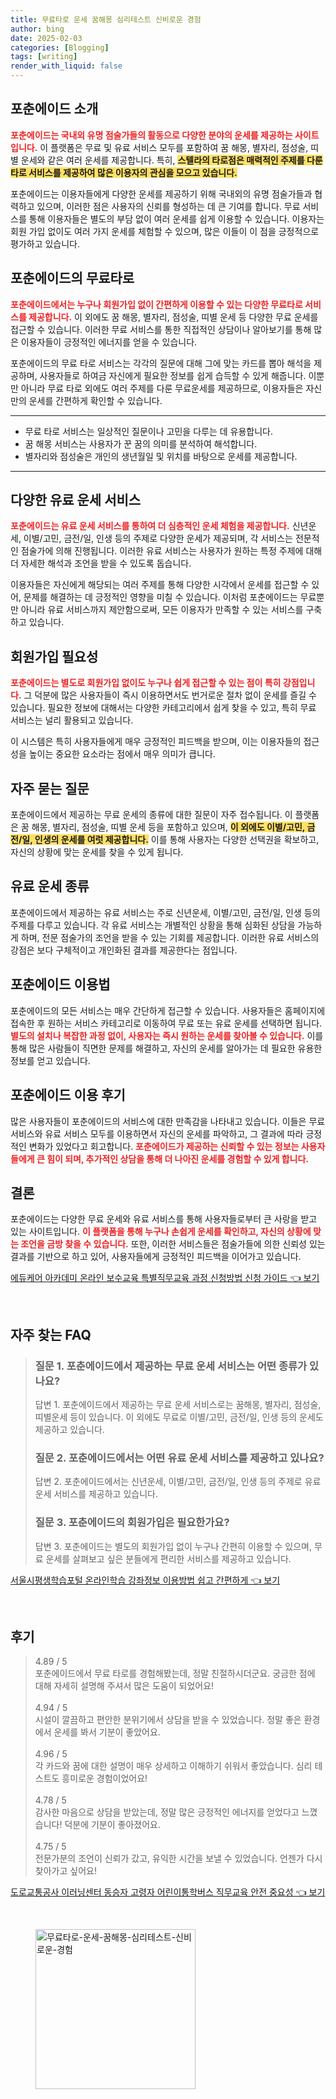 ```yaml
---
title: 무료타로 운세 꿈해몽 심리테스트 신비로운 경험
author: bing
date: 2025-02-03
categories: [Blogging]
tags: [writing]
render_with_liquid: false
---
```



<h2 id='포춘에이드_소개'>포춘에이드 소개</h2>

<p><b><span style="color: #ee2323;">포춘에이드는 국내외 유명 점술가들의 활동으로 다양한 분야의 운세를 제공하는 사이트입니다.</span></b> 이 플랫폼은 무료 및 유료 서비스 모두를 포함하여 꿈 해몽, 별자리, 점성술, 띠별 운세와 같은 여러 운세를 제공합니다. 특히, <b><span style="background-color: #ffe066;">스텔라의 타로점은 매력적인 주제를 다룬 타로 서비스를 제공하여 많은 이용자의 관심을 모으고 있습니다.</span></b></p>

<p>포춘에이드는 이용자들에게 다양한 운세를 제공하기 위해 국내외의 유명 점술가들과 협력하고 있으며, 이러한 점은 사용자의 신뢰를 형성하는 데 큰 기여를 합니다. 무료 서비스를 통해 이용자들은 별도의 부담 없이 여러 운세를 쉽게 이용할 수 있습니다. 이용자는 회원 가입 없이도 여러 가지 운세를 체험할 수 있으며, 많은 이들이 이 점을 긍정적으로 평가하고 있습니다.</p>

<h2 id='무료_타로_운세'>포춘에이드의 무료타로</h2>

<p><b><span style="color: #ee2323;">포춘에이드에서는 누구나 회원가입 없이 간편하게 이용할 수 있는 다양한 무료타로 서비스를 제공합니다.</span></b> 이 외에도 꿈 해몽, 별자리, 점성술, 띠별 운세 등 다양한 무료 운세를 접근할 수 있습니다. 이러한 무료 서비스를 통한 직접적인 상담이나 알아보기를 통해 많은 이용자들이 긍정적인 에너지를 얻을 수 있습니다.</p>

<p>포춘에이드의 무료 타로 서비스는 각각의 질문에 대해 그에 맞는 카드를 뽑아 해석을 제공하며, 사용자들로 하여금 자신에게 필요한 정보를 쉽게 습득할 수 있게 해줍니다. 이뿐만 아니라 무료 타로 외에도 여러 주제를 다룬 무료운세를 제공하므로, 이용자들은 자신만의 운세를 간편하게 확인할 수 있습니다.</p>

<hr />

<ul>
    <li>무료 타로 서비스는 일상적인 질문이나 고민을 다루는 데 유용합니다.</li>
    <li>꿈 해몽 서비스는 사용자가 꾼 꿈의 의미를 분석하여 해석합니다.</li>
    <li>별자리와 점성술은 개인의 생년월일 및 위치를 바탕으로 운세를 제공합니다.</li>
</ul>

<hr />

<h2 id='유료_운세_서비스'>다양한 유료 운세 서비스</h2>

<p><b><span style="color: #ee2323;">포춘에이드는 유료 운세 서비스를 통하여 더 심층적인 운세 체험을 제공합니다.</span></b> 신년운세, 이별/고민, 금전/일, 인생 등의 주제로 다양한 운세가 제공되며, 각 서비스는 전문적인 점술가에 의해 진행됩니다. 이러한 유료 서비스는 사용자가 원하는 특정 주제에 대해 더 자세한 해석과 조언을 받을 수 있도록 돕습니다.</p>

<p>이용자들은 자신에게 해당되는 여러 주제를 통해 다양한 시각에서 운세를 접근할 수 있어, 문제를 해결하는 데 긍정적인 영향을 미칠 수 있습니다. 이처럼 포춘에이드는 무료뿐만 아니라 유료 서비스까지 제안함으로써, 모든 이용자가 만족할 수 있는 서비스를 구축하고 있습니다.</p>

<h2 id='회원가입_필요성'>회원가입 필요성</h2>

<p><b><span style="color: #ee2323;">포춘에이드는 별도로 회원가입 없이도 누구나 쉽게 접근할 수 있는 점이 특히 강점입니다.</span></b> 그 덕분에 많은 사용자들이 즉시 이용하면서도 번거로운 절차 없이 운세를 즐길 수 있습니다. 필요한 정보에 대해서는 다양한 카테고리에서 쉽게 찾을 수 있고, 특히 무료 서비스는 널리 활용되고 있습니다.</p>

<p>이 시스템은 특히 사용자들에게 매우 긍정적인 피드백을 받으며, 이는 이용자들의 접근성을 높이는 중요한 요소라는 점에서 매우 의미가 큽니다.</p>

<h2 id='자주_묻는_질문'>자주 묻는 질문</h2>

<p>포춘에이드에서 제공하는 무료 운세의 종류에 대한 질문이 자주 접수됩니다. 이 플랫폼은 꿈 해몽, 별자리, 점성술, 띠별 운세 등을 포함하고 있으며, <b><span style="background-color: #ffe066;">이 외에도 이별/고민, 금전/일, 인생의 운세를 여럿 제공합니다.</span></b> 이를 통해 사용자는 다양한 선택권을 확보하고, 자신의 상황에 맞는 운세를 찾을 수 있게 됩니다.</p>

<h2 id='유료_운세_종류'>유료 운세 종류</h2>

<p>포춘에이드에서 제공하는 유료 서비스는 주로 신년운세, 이별/고민, 금전/일, 인생 등의 주제를 다루고 있습니다. 각 유료 서비스는 개별적인 상황을 통해 심화된 상담을 가능하게 하며, 전문 점술가의 조언을 받을 수 있는 기회를 제공합니다. 이러한 유료 서비스의 강점은 보다 구체적이고 개인화된 결과를 제공한다는 점입니다.</p>

<h2 id='사이트_이용법'>포춘에이드 이용법</h2>

<p>포춘에이드의 모든 서비스는 매우 간단하게 접근할 수 있습니다. 사용자들은 홈페이지에 접속한 후 원하는 서비스 카테고리로 이동하여 무료 또는 유료 운세를 선택하면 됩니다. <b><span style="color: #ee2323;">별도의 설치나 복잡한 과정 없이, 사용자는 즉시 원하는 운세를 찾아볼 수 있습니다.</span></b> 이를 통해 많은 사람들이 직면한 문제를 해결하고, 자신의 운세를 알아가는 데 필요한 유용한 정보를 얻고 있습니다.</p>

<h2 id='이용_후기'>포춘에이드 이용 후기</h2>

<p>많은 사용자들이 포춘에이드의 서비스에 대한 만족감을 나타내고 있습니다. 이들은 무료 서비스와 유료 서비스 모두를 이용하면서 자신의 운세를 파악하고, 그 결과에 따라 긍정적인 변화가 있었다고 회고합니다. <b><span style="color: #ee2323;">포춘에이드가 제공하는 신뢰할 수 있는 정보는 사용자들에게 큰 힘이 되며, 추가적인 상담을 통해 더 나아진 운세를 경험할 수 있게 합니다.</span></b></p>

<h2 id='결론'>결론</h2>

<p>포춘에이드는 다양한 무료 운세와 유료 서비스를 통해 사용자들로부터 큰 사랑을 받고 있는 사이트입니다. <b><span style="color: #ee2323;">이 플랫폼을 통해 누구나 손쉽게 운세를 확인하고, 자신의 상황에 맞는 조언을 금방 찾을 수 있습니다.</span></b> 또한, 이러한 서비스들은 점술가들에 의한 신뢰성 있는 결과를 기반으로 하고 있어, 사용자들에게 긍정적인 피드백을 이어가고 있습니다.</p>


<p><a class="click-button" title="에듀케어 아카데미 온라인 보수교육 특별직무교육 과정 신청방법 신청 가이드" href="https://greenforu.github.io/posts/%EC%97%90%EB%93%80%EC%BC%80%EC%96%B4-%EC%95%84%EC%B9%B4%EB%8D%B0%EB%AF%B8-%EC%98%A8%EB%9D%BC%EC%9D%B8-%EB%B3%B4%EC%88%98%EA%B5%90%EC%9C%A1-%ED%8A%B9%EB%B3%84%EC%A7%81%EB%AC%B4%EA%B5%90%EC%9C%A1-%EA%B3%BC%EC%A0%95-%EC%8B%A0%EC%B2%AD%EB%B0%A9%EB%B2%95-%EC%8B%A0%EC%B2%AD-%EA%B0%80%EC%9D%B4%EB%93%9C/" rel="dofollow">에듀케어 아카데미 온라인 보수교육 특별직무교육 과정 신청방법 신청 가이드 👈 보기</a></p><br>
<h2 id='자주_찾는_FAQ'>자주 찾는 FAQ</h2>
<div itemscope="" itemtype="https://schema.org/FAQPage"> 
<blockquote> 
<div itemscope="" itemprop="mainEntity" itemtype="https://schema.org/Question"> 
<h3 itemprop="name">질문 1. 포춘에이드에서 제공하는 무료 운세 서비스는 어떤 종류가 있나요?</h3> 
<div itemscope="" itemprop="acceptedAnswer" itemtype="https://schema.org/Answer"> 
<span itemprop="text"> 
<p>답변 1. 포춘에이드에서 제공하는 무료 운세 서비스로는 꿈해몽, 별자리, 점성술, 띠별운세 등이 있습니다. 이 외에도 무료로 이별/고민, 금전/일, 인생 등의 운세도 제공하고 있습니다.</p> 
</span> 
</div> 
</div> 
<div itemscope="" itemprop="mainEntity" itemtype="https://schema.org/Question"> 
<h3 itemprop="name">질문 2. 포춘에이드에서는 어떤 유료 운세 서비스를 제공하고 있나요?</h3> 
<div itemscope="" itemprop="acceptedAnswer" itemtype="https://schema.org/Answer"> 
<span itemprop="text"> 
<p>답변 2. 포춘에이드에서는 신년운세, 이별/고민, 금전/일, 인생 등의 주제로 유료 운세 서비스를 제공하고 있습니다.</p> 
</span> 
</div> 
</div> 
<div itemscope="" itemprop="mainEntity" itemtype="https://schema.org/Question"> 
<h3 itemprop="name">질문 3. 포춘에이드의 회원가입은 필요한가요?</h3> 
<div itemscope="" itemprop="acceptedAnswer" itemtype="https://schema.org/Answer"> 
<span itemprop="text"> 
<p>답변 3. 포춘에이드는 별도의 회원가입 없이 누구나 간편히 이용할 수 있으며, 무료 운세를 살펴보고 싶은 분들에게 편리한 서비스를 제공하고 있습니다.</p> 
</span> 
</div> 
</div> 
</blockquote> 
</div>
<p><a class="click-button" title="서울시평생학습포털 온라인학습 강좌정보 이용방법 쉽고 간편하게" href="https://greenforu.github.io/posts/%EC%84%9C%EC%9A%B8%EC%8B%9C%ED%8F%89%EC%83%9D%ED%95%99%EC%8A%B5%ED%8F%AC%ED%84%B8-%EC%98%A8%EB%9D%BC%EC%9D%B8%ED%95%99%EC%8A%B5-%EA%B0%95%EC%A2%8C%EC%A0%95%EB%B3%B4-%EC%9D%B4%EC%9A%A9%EB%B0%A9%EB%B2%95-%EC%89%BD%EA%B3%A0-%EA%B0%84%ED%8E%B8%ED%95%98%EA%B2%8C/" rel="dofollow">서울시평생학습포털 온라인학습 강좌정보 이용방법 쉽고 간편하게 👈 보기</a></p><br>
<h2 id='후기'>후기</h2>
<div itemscope itemtype="https://schema.org/Product">
  <blockquote>
  <div itemprop="review" itemscope itemtype="https://schema.org/Review">
      <div itemprop="reviewRating" itemscope itemtype="https://schema.org/Rating"> <span itemprop="ratingValue">4.89</span> / <span itemprop="bestRating">5</span> </div>
      <span itemprop="reviewBody">포춘에이드에서 무료 타로를 경험해봤는데, 정말 친절하시더군요. 궁금한 점에 대해 자세히 설명해 주셔서 많은 도움이 되었어요!</span>
  </div>
  <br>
  <div itemprop="review" itemscope itemtype="https://schema.org/Review">
      <div itemprop="reviewRating" itemscope itemtype="https://schema.org/Rating"> <span itemprop="ratingValue">4.94</span> / <span itemprop="bestRating">5</span> </div>
      <span itemprop="reviewBody">시설이 깔끔하고 편안한 분위기에서 상담을 받을 수 있었습니다. 정말 좋은 환경에서 운세를 봐서 기분이 좋았어요.</span>
  </div>
  <br>
  <div itemprop="review" itemscope itemtype="https://schema.org/Review">
      <div itemprop="reviewRating" itemscope itemtype="https://schema.org/Rating"> <span itemprop="ratingValue">4.96</span> / <span itemprop="bestRating">5</span> </div>
      <span itemprop="reviewBody">각 카드와 꿈에 대한 설명이 매우 상세하고 이해하기 쉬워서 좋았습니다. 심리 테스트도 흥미로운 경험이었어요!</span>
  </div>
  <br>
  <div itemprop="review" itemscope itemtype="https://schema.org/Review">
      <div itemprop="reviewRating" itemscope itemtype="https://schema.org/Rating"> <span itemprop="ratingValue">4.78</span> / <span itemprop="bestRating">5</span> </div>
      <span itemprop="reviewBody">감사한 마음으로 상담을 받았는데, 정말 많은 긍정적인 에너지를 얻었다고 느꼈습니다! 덕분에 기분이 좋아졌어요.</span>
  </div>
  <br>
  <div itemprop="review" itemscope itemtype="https://schema.org/Review">
      <div itemprop="reviewRating" itemscope itemtype="https://schema.org/Rating"> <span itemprop="ratingValue">4.75</span> / <span itemprop="bestRating">5</span> </div>
      <span itemprop="reviewBody">전문가분의 조언이 신뢰가 갔고, 유익한 시간을 보낼 수 있었습니다. 언젠가 다시 찾아가고 싶어요!</span>
  </div>
  </blockquote>
</div>
<p><a class="click-button" title="도로교통공사 이러닝센터 동승자 고령자 어린이통학버스 직무교육 안전 중요성" href="https://greenforu.github.io/posts/%EB%8F%84%EB%A1%9C%EA%B5%90%ED%86%B5%EA%B3%B5%EC%82%AC-%EC%9D%B4%EB%9F%AC%EB%8B%9D%EC%84%BC%ED%84%B0-%EB%8F%99%EC%8A%B9%EC%9E%90-%EA%B3%A0%EB%A0%B9%EC%9E%90-%EC%96%B4%EB%A6%B0%EC%9D%B4%ED%86%B5%ED%95%99%EB%B2%84%EC%8A%A4-%EC%A7%81%EB%AC%B4%EA%B5%90%EC%9C%A1-%EC%95%88%EC%A0%84-%EC%A4%91%EC%9A%94%EC%84%B1/" rel="dofollow">도로교통공사 이러닝센터 동승자 고령자 어린이통학버스 직무교육 안전 중요성 👈 보기</a></p><br>
<figure class="image"><img src="https://greenforu.github.io/assets/img/thumbnail/무료타로-운세-꿈해몽-심리테스트-신비로운-경험.webp" alt="무료타로-운세-꿈해몽-심리테스트-신비로운-경험" width="256" height="256"></figure>